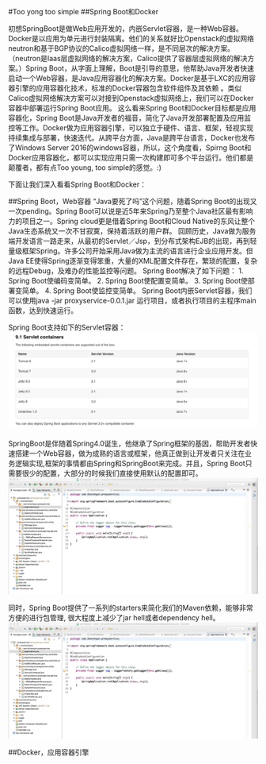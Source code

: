 #Too yong too simple
##Spring Boot和Docker

初想SpringBoot是做Web应用开发的，内嵌Servlet容器，是一种Web容器。Docker是以应用为单元进行封装隔离。他们的关系就好比Openstack的虚拟网络neutron和基于BGP协议的Calico虚拟网络一样，是不同层次的解决方案。（neutron是Iaas层虚拟网络的解决方案，Calico提供了容器层虚拟网络的解决方案。）Spring Boot，从字面上理解，Boot是引导的意思，他帮助Java开发者快速启动一个Web容器，是Java应用容器化的解决方案。Docker是基于LXC的应用容器引擎的应用容器化技术，标准的Docker容器包含软件组件及其依赖 。类似Calico虚拟网络解决方案可以对接到Openstack虚拟网络上，我们可以在Docker容器中部署运行Spring Boot应用。
这么看来Spring Boot和Docker目标都是应用容器化，Spring Boot是Java开发者的福音，简化了Java开发部署配置及应用监控等工作。Docker做为应用容器引擎，可以独立于硬件、语言、框架，轻视实现持续集成与部署，快速迭代。从跨平台方面，Java是跨平台语言，Docker也发布了Windows Server 2016的windows容器，所以，这个角度看，Spirng Boot和Docker应用容器化，都可以实现应用只需一次构建即可多个平台运行。他们都是颠覆者，都有点Too young, too simple的感觉。:)

下面让我们深入看看Spring Boot和Docker：

##Spring Boot，Web容器
“Java要死了吗”这个问题，随着Spring Boot的出现又一次pending。Spring Boot可以说是近5年来Spring乃至整个Java社区最有影响力的项目之一。Spring cloud更是借着Spring Boot和Cloud Native的东风让整个Java生态系统又一次不甘寂寞，保持着活跃的用户群。
回顾历史，Java做为服务端开发语言一路走来，从最初的Servlet／Jsp，到分布式架构EJB的出现，再到轻量级框架Spring。许多公司开始采用Java做为主流的语言进行企业应用开发。但Java EE使得Spring逐渐变得笨重，大量的XML配置文件存在，繁琐的配置，复杂的远程Debug，及难办的性能监控等问题。
Spring Boot解决了如下问题：
	1. Spring Boot使编码变简单。
	2. Spring Boot使配置变简单。
	3. Spring Boot使部署变简单。
	4. Spring Boot使监控变简单。
Spring Boot内嵌Servlet容器，我们可以使用java -jar proxyservice-0.0.1.jar 运行项目，或者执行项目的主程序main函数，达到快速运行。

Spring Boot支持如下的Servlet容器：
![image](https://github.com/fanfanbj/share/blob/master/2/springboot1.png)

SpringBoot是伴随着Spring4.0诞生，他继承了Spring框架的基因，帮助开发者快速搭建一个Web容器，做为成熟的语言或框架，他真正做到让开发者只关注在业务逻辑实现,框架的事情都由Spring和SpringBoot来完成。并且，Spring Boot只需要很少的配置，大部分的时候我们直接使用默认的配置即可。![image](https://github.com/fanfanbj/share/blob/master/2/springboot2.png)

同时，Spring Boot提供了一系列的starters来简化我们的Maven依赖，能够非常方便的进行包管理, 很大程度上减少了jar hell或者dependency hell。
![image](https://github.com/fanfanbj/share/blob/master/2/springboot2.png)











##Docker，应用容器引擎
